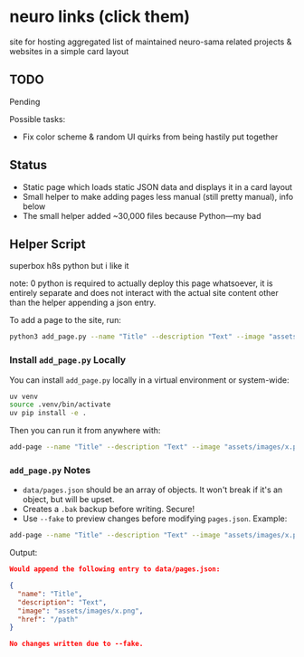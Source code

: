 # neuro links (click them)

site for hosting aggregated list of maintained neuro-sama related projects & websites in a simple card layout

## TODO

Pending

Possible tasks:

- Fix color scheme & random UI quirks from being hastily put together

## Status

- Static page which loads static JSON data and displays it in a card layout
- Small helper to make adding pages less manual (still pretty manual), info below
- The small helper added ~30,000 files because Python—my bad

## Helper Script

superbox h8s python but i like it

note: 0 python is required to actually deploy this page whatsoever, it is entirely separate and does not interact with the actual site content other than the helper appending a json entry.

To add a page to the site, run:

```bash
python3 add_page.py --name "Title" --description "Text" --image "assets/images/x.png" --href "/path"
```

### Install `add_page.py` Locally

You can install `add_page.py` locally in a virtual environment or system-wide:

```bash
uv venv
source .venv/bin/activate
uv pip install -e .
```

Then you can run it from anywhere with:

```bash
add-page --name "Title" --description "Text" --image "assets/images/x.png" --href "/path"
```

### `add_page.py` Notes

- `data/pages.json` should be an array of objects. It won't break if it's an object, but will be upset.
- Creates a `.bak` backup before writing. Secure!
- Use `--fake` to preview changes before modifying `pages.json`. Example:

```bash
add-page --name "Title" --description "Text" --image "assets/images/x.png" --href "/path" --fake
```

Output:

```json
Would append the following entry to data/pages.json:

{
  "name": "Title",
  "description": "Text",
  "image": "assets/images/x.png",
  "href": "/path"
}

No changes written due to --fake.
```

